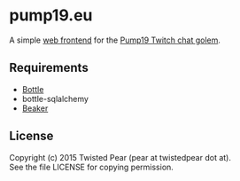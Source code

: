 # pump19.eu
A simple [web frontend](http://pump19.eu) for the
[Pump19 Twitch chat golem](https://github.com/pyrige/pump19).

## Requirements
- [Bottle](http://bottlepy.org/)
- bottle-sqlalchemy
- [Beaker](https://github.com/bbangert/beaker)

## License ##
Copyright (c) 2015 Twisted Pear (pear at twistedpear dot at).  
See the file LICENSE for copying permission.
